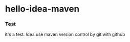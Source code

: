 hello-idea-maven
================
### Test
it's a test.
Idea use maven version control by git with github 

